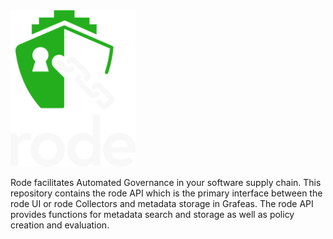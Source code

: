 <img src="Rode_Logo_Stacked_Reverse.png" alt="rode" width="200"/>

Rode facilitates Automated Governance in your software supply chain. 
This repository contains the rode API which is the primary interface between the rode UI or rode Collectors and metadata storage in Grafeas. 
The rode API provides functions for metadata search and storage as well as policy creation and evaluation.
